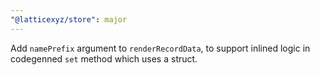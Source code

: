 ```yaml
---
"@latticexyz/store": major
---
```


Add `namePrefix` argument to `renderRecordData`, to support inlined logic in codegenned `set` method which uses a struct.
